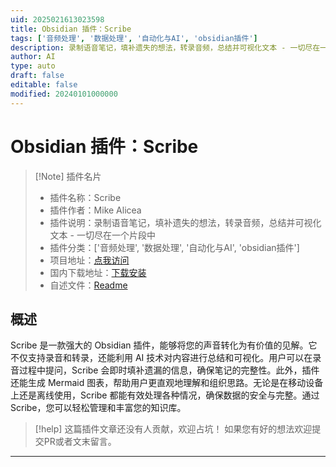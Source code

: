 ```yaml
---
uid: 2025021613023598
title: Obsidian 插件：Scribe
tags: ['音频处理', '数据处理', '自动化与AI', 'obsidian插件']
description: 录制语音笔记，填补遗失的想法，转录音频，总结并可视化文本 - 一切尽在一个片段中
author: AI
type: auto
draft: false
editable: false
modified: 20240101000000
---
```


# Obsidian 插件：Scribe

> [!Note] 插件名片
> - 插件名称：Scribe
> - 插件作者：Mike Alicea
> - 插件说明：录制语音笔记，填补遗失的想法，转录音频，总结并可视化文本 - 一切尽在一个片段中
> - 插件分类：['音频处理', '数据处理', '自动化与AI', 'obsidian插件']
> - 项目地址：[点我访问](https://github.com/Mikodin/obsidian-scribe)
> - 国内下载地址：[下载安装](https://pkmer.cn/products/plugin/pluginMarket/?scribe)
> - 自述文件：[Readme](https://ghproxy.net/https://raw.githubusercontent.com/Mikodin/obsidian-scribe/main/README.md)



## 概述

Scribe 是一款强大的 Obsidian 插件，能够将您的声音转化为有价值的见解。它不仅支持录音和转录，还能利用 AI 技术对内容进行总结和可视化。用户可以在录音过程中提问，Scribe 会即时填补遗漏的信息，确保笔记的完整性。此外，插件还能生成 Mermaid 图表，帮助用户更直观地理解和组织思路。无论是在移动设备上还是离线使用，Scribe 都能有效处理各种情况，确保数据的安全与完整。通过 Scribe，您可以轻松管理和丰富您的知识库。


> [!help] 
> 这篇插件文章还没有人贡献，欢迎占坑！
> 如果您有好的想法欢迎提交PR或者文末留言。
> 

---



